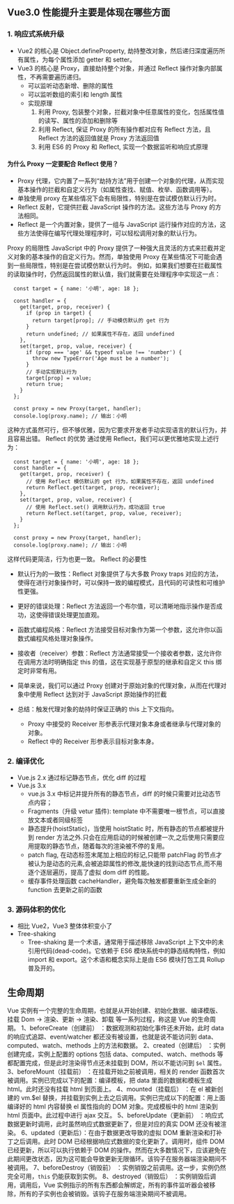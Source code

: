 ## Vue3.0 性能提升主要是体现在哪些方面

### 1. 响应式系统升级

- Vue2 的核心是 Object.defineProperty, 劫持整改对象，然后递归深度遍历所有属性，为每个属性添加 getter 和 setter。
- Vue3 的核心是 Proxy，直接劫持整个对象，并通过 Reflect 操作对象内部属性，不再需要遍历递归。
  - 可以监听动态新增、删除的属性
  - 可以监听数组的索引和 length 属性
  - 实现原理
    1. 利用 Proxy, 包装整个对象，拦截对象中任意属性的变化，包括属性值的读写、属性的添加和删除等
    2. 利用 Reflect, 保证 Proxy 的所有操作都对应有 Reflect 方法，且 Reflect 方法的返回值就是 Proxy 方法返回值
    3. 利用 ES6 的 Proxy 和 Reflect, 实现一个数据监听和响应式原理

#### 为什么 Proxy 一定要配合 Reflect 使用？

- Proxy 代理，它内置了一系列“劫持方法”用于创建一个对象的代理，从而实现基本操作的拦截和自定义行为（如属性查找、赋值、枚举、函数调用等）。
- 单独使用 proxy 在某些情况下会有局限性，特别是在尝试模仿默认行为时。
- Reflect 反射，它提供拦截 JavaScript 操作的方法。这些方法与 Proxy 的方法相同。
- Reflect 是一个内置对象，提供了一组与 JavaScript 运行操作对应的方法，这些方法使得在编写代理处理程序时，可以轻松调用对象的默认行为。

Proxy 的局限性
JavaScript 中的 Proxy 提供了一种强大且灵活的方式来拦截并定义对象的基本操作的自定义行为。然而，单独使用 Proxy 在某些情况下可能会遇到一些局限性，特别是在尝试模仿默认行为时。
例如，如果我们想要在拦截属性的读取操作时，仍然返回属性的默认值，我们就需要在处理程序中实现这一点：
```
  const target = { name: '小明', age: 18 };

  const handler = {
    get(target, prop, receiver) {
      if (prop in target) {
        return target[prop]; // 手动模仿默认的 get 行为
      }
      return undefined; // 如果属性不存在，返回 undefined
    },
    set(target, prop, value, receiver) {
      if (prop === 'age' && typeof value !== 'number') {
        throw new TypeError('Age must be a number');
      }
      // 手动实现默认行为
      target[prop] = value;
      return true;
    }
  };

  const proxy = new Proxy(target, handler);
  console.log(proxy.name); // 输出：小明
```

这种方式虽然可行，但不够优雅，因为它要求开发者手动实现语言的默认行为，并且容易出错。
Reflect 的优势
通过使用 Reflect，我们可以更优雅地实现上述行为：
```
  const target = { name: '小明', age: 18 };
  const handler = {
    get(target, prop, receiver) {
      // 使用 Reflect 模仿默认的 get 行为，如果属性不存在，返回 undefined
      return Reflect.get(target, prop, receiver);
    },
    set(target, prop, value, receiver) {
      // 使用 Reflect.set() 调用默认行为，成功返回 true
      return Reflect.set(target, prop, value, receiver);
    }
  };

  const proxy = new Proxy(target, handler);
  console.log(proxy.name); // 输出：小明
```

这样代码更简洁，行为也更一致。
  Reflect 的必要性

  - 默认行为的一致性：Reflect 对象提供了与大多数 Proxy traps 对应的方法，使得在进行对象操作时，可以保持一致的编程模式，且代码的可读性和可维护性更强。
  - 更好的错误处理：Reflect 方法返回一个布尔值，可以清晰地指示操作是否成功，这使得错误处理更加直观。
  - 函数式编程风格：Reflect 方法接受目标对象作为第一个参数，这允许你以函数式编程风格处理对象操作。
  - 接收者（receiver）参数：Reflect 方法通常接受一个接收者参数，这允许你在调用方法时明确指定 this 的值，这在实现基于原型的继承和自定义 this 绑定时非常有用。

- 简单来说，我们可以通过 Proxy 创建对于原始对象的代理对象，从而在代理对象中使用 Reflect 达到对于 JavaScript 原始操作的拦截
- 总结：触发代理对象的劫持时保证正确的 this 上下文指向。
  - Proxy 中接受的 Receiver 形参表示代理对象本身或者继承与代理对象的对象。
  - Reflect 中的 Receiver 形参表示目标对象本身。

### 2. 编译优化

<!-- - Vue2的模板是使用正则表达式解析的，性能损耗较大。
- Vue3的模板是使用AST（抽象语法树）来描述模板的，然后通过编译器将AST转换成render函数，render函数再通过with语法和虚拟DOM实现渲染。
  - 模板中的所有信息都被抽象成了AST，这样在编译过程中，只需要对AST进行处理，即可得到最终的render函数。 -->

- Vue.js 2.x 通过标记静态节点，优化 diff 的过程
- Vue.js 3.x
  - vue.js 3.x 中标记并提升所有的静态节点，diff 的时候只需要对比动态节点内容；
  - Fragments（升级 vetur 插件): template 中不需要唯一根节点，可以直接放文本或者同级标签
  - 静态提升(hoistStatic)，当使用 hoistStatic 时，所有静态的节点都被提升到 render 方法之外.只会在应用启动的时候被创建一次,之后使用只需要应用提取的静态节点，随着每次的渲染被不停的复用。
  - patch flag, 在动态标签末尾加上相应的标记,只能带 patchFlag 的节点才被认为是动态的元素,会被追踪属性的修改,能快速的找到动态节点,而不用逐个逐层遍历，提高了虚拟 dom diff 的性能。
  - 缓存事件处理函数 cacheHandler，避免每次触发都要重新生成全新的 function 去更新之前的函数

### 3. 源码体积的优化

- 相比 Vue2，Vue3 整体体积变小了
- Tree-shaking
  - Tree-shaking 是一个术语，通常用于描述移除 JavaScript 上下文中的未引用代码(dead-code)。它依赖于 ES6 模块系统中的静态结构特性，例如 import 和 export。这个术语和概念实际上是由 ES6 模块打包工具 Rollup 普及开的。

## 生命周期

Vue 实例有⼀个完整的⽣命周期，也就是从开始创建、初始化数据、编译模版、挂载 Dom -> 渲染、更新 -> 渲染、卸载 等⼀系列过程，称这是 Vue 的⽣命周期。
1、beforeCreate（创建前） ：数据观测和初始化事件还未开始，此时 data 的响应式追踪、event/watcher 都还没有被设置，也就是说不能访问到 data、computed、watch、methods 上的方法和数据。
2、created（创建后） ：实例创建完成，实例上配置的 options 包括 data、computed、watch、methods 等都配置完成，但是此时渲染得节点还未挂载到 DOM，所以不能访问到 `$el` 属性。
3、beforeMount（挂载前） ：在挂载开始之前被调用，相关的 render 函数首次被调用。实例已完成以下的配置：编译模板，把 data 里面的数据和模板生成 html。此时还没有挂载 html 到页面上。
4、mounted（挂载后） ：在 el 被新创建的 vm.$el 替换，并挂载到实例上去之后调用。实例已完成以下的配置：用上面编译好的 html 内容替换 el 属性指向的 DOM 对象。完成模板中的 html 渲染到 html 页面中。此过程中进行 ajax 交互。
5、beforeUpdate（更新前） ：响应式数据更新时调用，此时虽然响应式数据更新了，但是对应的真实 DOM 还没有被渲染。
6、updated（更新后）：在由于数据更改导致的虚拟 DOM 重新渲染和打补丁之后调用。此时 DOM 已经根据响应式数据的变化更新了。调用时，组件 DOM 已经更新，所以可以执行依赖于 DOM 的操作。然而在大多数情况下，应该避免在此期间更改状态，因为这可能会导致更新无限循环。该钩子在服务器端渲染期间不被调用。
7、beforeDestroy（销毁前） ：实例销毁之前调用。这一步，实例仍然完全可用，`this` 仍能获取到实例。
8、destroyed（销毁后） ：实例销毁后调用，调用后，Vue 实例指示的所有东西都会解绑定，所有的事件监听器会被移除，所有的子实例也会被销毁。该钩子在服务端渲染期间不被调用。
